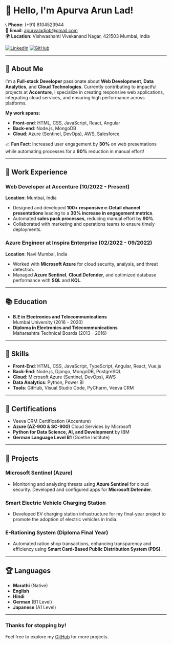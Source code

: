 # 👋 Hello, I'm Apurva Arun Lad! 

📞 **Phone**: (+91) 8104523944  
📧 **Email**: [apurvaladjob@gmail.com](mailto:apurvaladjob@gmail.com)  
🌍 **Location**: Vishwashanti Vivekanand Nagar, 421503 Mumbai, India  

[![LinkedIn](https://img.shields.io/badge/-Apurva%20Lad-blue?style=flat-square&logo=Linkedin&logoColor=white&link=https://www.linkedin.com/in/apurva-lad)](https://www.linkedin.com/in/apurva-lad) 
[![GitHub](https://img.shields.io/badge/GitHub-Apurva--lad-black?style=flat-square&logo=github)](https://github.com/Apurva-Arun-Lad)

---

## 🚀 About Me
I'm a **Full-stack Developer** passionate about **Web Development**, **Data Analytics**, and **Cloud Technologies**. Currently contributing to impactful projects at **Accenture**, I specialize in creating responsive web applications, integrating cloud services, and ensuring high performance across platforms.

**My work spans:**
- **Front-end**: HTML, CSS, JavaScript, React, Angular
- **Back-end**: Node.js, MongoDB
- **Cloud**: Azure (Sentinel, DevOps), AWS, Salesforce

📈 **Fun Fact**: Increased user engagement by **30%** on web presentations while automating processes for a **90%** reduction in manual effort!

---

## 💼 Work Experience

### Web Developer at Accenture (10/2022 - Present)
**Location**: Mumbai, India  
- Designed and developed **100+ responsive e-Detail channel presentations** leading to a **30% increase in engagement metrics**.
- Automated **sales pack processes**, reducing manual effort by **90%**.
- Collaborated with marketing and operations teams to ensure timely deployments.  


### Azure Engineer at Inspira Enterprise (02/2022 - 09/2022)
**Location**: Navi Mumbai, India  
- Worked with **Microsoft Azure** for cloud security, analysis, and threat detection.
- Managed **Azure Sentinel**, **Cloud Defender**, and optimized database performance with **SQL** and **KQL**.

---

## 📚 Education
- **B.E in Electronics and Telecommunications**  
  Mumbai University (2016 - 2020)
- **Diploma in Electronics and Telecommunications**  
  Maharashtra Technical Boards (2013 - 2016)

---

## 🔧 Skills
- **Front-End**: HTML, CSS, JavaScript, TypeScript, Angular, React, Vue.js
- **Back-End**: Node.js, Django, MongoDB, PostgreSQL
- **Cloud**: Microsoft Azure (Sentinel, DevOps), AWS
- **Data Analytics**: Python, Power BI
- **Tools**: GitHub, Visual Studio Code, PyCharm, Veeva CRM

---

## 🎯 Certifications
- Veeva CRM Certification (Accenture)
- **Azure (AZ-900 & SC-900)** Cloud Services by Microsoft
- **Python for Data Science, AI, and Development** by IBM
- **German Language Level B1** (Goethe Institute)  


---

## 🌱 Projects
### Microsoft Sentinel (Azure)
- Monitoring and analyzing threats using **Azure Sentinel** for cloud security. Developed and configured apps for **Microsoft Defender**.

### Smart Electric Vehicle Charging Station
- Developed EV charging station infrastructure for my final-year project to promote the adoption of electric vehicles in India.

### E-Rationing System (Diploma Final Year)
- Automated ration shop transactions, enhancing transparency and efficiency using **Smart Card-Based Public Distribution System (PDS)**.

---

## 🏆 Languages
- **Marathi** (Native)
- **English**
- **Hindi**
- **German** (B1 Level)
- **Japanese** (A1 Level)  


---

### Thanks for stopping by!
Feel free to explore my [GitHub](https://github.com/Apurva-Arun-Lad) for more projects.
